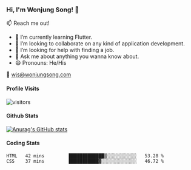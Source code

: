 ### Hi, I'm Wonjung Song! 👋

:mailbox: Reach me out!

- 🌱 I’m currently learning Flutter.
- 👯 I’m looking to collaborate on any kind of application development.
- 🤔 I’m looking for help with finding a job.
- 💬 Ask me about anything you wanna know about.
- 😄 Pronouns: He/His

:email: wjs@wonjungsong.com

#### Profile Visits
 ![visitors](https://visitor-badge.glitch.me/badge?page_id=DavidWJS.DavidWJS)

#### Github Stats
[![Anurag's GitHub stats](https://github-readme-stats.vercel.app/api?username=DavidWJS&hide=contribs,prs&theme=tokyonight)](https://github.com/anuraghazra/github-readme-stats)

#### Coding Stats
 
 <!--START_SECTION:waka-->
```text
HTML   42 mins         █████████████▒░░░░░░░░░░░   53.28 % 
CSS    37 mins         ███████████▓░░░░░░░░░░░░░   46.72 % 
```
<!--END_SECTION:waka-->